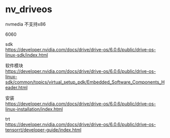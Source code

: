 # nv_driveos 



nvmedia 不支持x86   

6060     



sdk   
https://developer.nvidia.com/docs/drive/drive-os/6.0.6/public/drive-os-linux-sdk/index.html

软件模块  
https://developer.nvidia.com/docs/drive/drive-os/6.0.6/public/drive-os-linux-sdk/common/topics/virtual_setup_pdk/Embedded_Software_Components_Header.html   

安装     
https://developer.nvidia.com/docs/drive/drive-os/6.0.6/public/drive-os-linux-installation/index.html

trt   
https://developer.nvidia.com/docs/drive/drive-os/6.0.6/public/drive-os-tensorrt/developer-guide/index.html      
